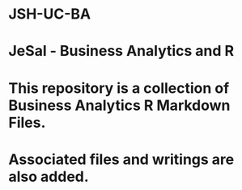# JSH-UC-BA
# JeSal - Business Analytics and R
# This repository is a collection of Business Analytics R Markdown Files.
# Associated files and writings are also added.

